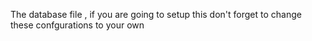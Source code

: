 The database file , if you are going to setup this don't forget to change these confgurations to your own
